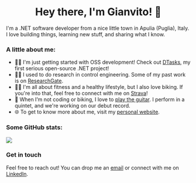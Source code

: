 <h1 align="center">Hey there, I'm Gianvito! 👋</h1>

I'm a .NET software developer from a nice little town in Apulia (Puglia), Italy.
I love building things, learning new stuff, and sharing what I know.

### A little about me:

- 👨‍💻 I'm just getting started with OSS development! Check out [DTasks](https://github.com/gianvitodifilippo/DTasks), my first serious open-source .NET project!
- 👨‍🔬 I used to do research in control engineering. Some of my past work is on [ResearchGate](https://www.researchgate.net/profile/Gianvito-Difilippo).
- 🚴‍♂️ I'm all about fitness and a healthy lifestyle, but I also love biking. If you're into that, feel free to connect with me on [Strava](https://www.strava.com/athletes/107821882)!
- 🎸 When I’m not coding or biking, I love to [play the guitar](https://gianvitodifilippo.github.io/guitar). I perform in a quintet, and we're working on our debut record.
- 🌐 To get to know more about me, visit my [personal website](https://gianvitodifilippo.github.io).

### Some GitHub stats:

<picture>
  <source
    srcset="https://github-readme-streak-stats-eight.vercel.app/?user=GianvitoDifilippo&theme=dark"
    media="(prefers-color-scheme: dark)" />
  <source
    srcset="https://github-readme-streak-stats-eight.vercel.app/?user=GianvitoDifilippo"
    media="(prefers-color-scheme: light), (prefers-color-scheme: no-preference)" />
  <img align="center" src="https://github-readme-streak-stats-eight.vercel.app/?user=GianvitoDifilippo" />
</picture>

### Get in touch
Feel free to reach out!
You can drop me an [email](mailto:gianvito.difilippo@gmail.com) or connect with me on [LinkedIn](https://www.linkedin.com/in/gianvito-difilippo/).
